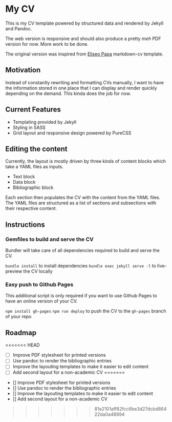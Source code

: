 # My CV

This is my CV template powered by structured data and rendered by Jekyll and Pandoc.

The web version is responsive and should also produce a pretty *meh* PDF version for now. More work to be done.

The original version was inspired from [Eliseo Papa](https://elipapa.github.io) markdown-cv template.

## Motivation

Instead of constantly rewriting and formatting CVs manually, I want to have the information stored in one place that I can display and render quickly depending on the demand. This kinda does the job for now.

## Current Features

- Templating provided by Jekyll
- Styling in SASS
- Grid layout and responsive design powered by PureCSS

## Editing the content

Currently, the layout is mostly driven by three kinds of content blocks which take a YAML files as inputs.

- Text block
- Data block
- Bibliographic block

Each section then populates the CV with the content from the YAML files. The YAML files are structured as a list of sections and subsections with their respective content.

## Instructions

### Gemfiles to build and serve the CV

Bundler will take care of all dependencies required to build and serve the CV.

`bundle install` to install dependencies
`bundle exec jekyll serve -l` to live-preview the CV locally

### Easy push to Github Pages

This additional script is only required if you want to use Github Pages to have an online version of your CV.

`npm install gh-pages`
`npm run deploy` to push the CV to the `gh-pages` branch of your repo

## Roadmap

<<<<<<< HEAD
- [ ] Improve PDF stylesheet for printed versions
- [ ] Use pandoc to render the bibliographic entries
- [ ] Improve the layouting templates to make it easier to edit content
- [ ] Add second layout for a non-academic CV
=======
- [] Improve PDF stylesheet for printed versions
- [] Use pandoc to render the bibliographic entries
- [] Improve the layouting templates to make it easier to edit content
- [] Add second layout for a non-academic CV
>>>>>>> 81e2101aff82fcc6be3d27dcbd86422da0a48894
